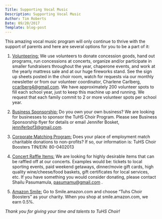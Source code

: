 ```yaml
---
Title: Supporting Vocal Music
Description: Supporting Vocal Music
Author: Tim Roberts
Date: 09/20/2017
Template: blog-post
---
```


This amazing vocal music program will only continue to thrive with the support
of parents and here are several options for you to be a part of it:

1. <u>Volunteering:</u> We use volunteers to donate concession goods, hand out
programs, run concessions at concerts, organize and/or participate in smaller
fundraisers throughout the year, chaperone events, and work at the yearly
mattress sale and at our huge fireworks stand. See the sign up sheets posted
in the choir room, watch for requests via our monthly newsletter or from our
volunteer coordinator, Charlene Carlberg, 
[ccarlberg4@gmail.com](mailto:ccarlberg4@gmail.com). We have
approximately 200 volunteer spots to fill each school year, just to keep this
machine up and running. We request that each family commit to 2 or more
volunteer spots per school year.

2. <u>Business Sponsorship:</u> Do you own your own business? We are looking for
businesses to sponsor the TuHS Choir Program. Please see Business
Sponsorship flyer for details or email Jennifer Bosket, 
[jenniferbof3@gmail.com](jenniferbof3@gmail.com).

3. <u>Corporate Matching Program:</u> Does your place of employment match
charitable donations to non-profits? If so, our information is:
TuHS Choir Boosters TIN/EIN: 80-0402013

4. <u>Concert Raffle Items:</u> We are looking for highly desirable items that can be
raffled off at our concerts. Examples would be: tickets to local sporting events,
paid weekend getaways, dinner/movie gift cards, high quality wine/cheese/food
baskets, gift certificates for local services, etc. If you have something you
would consider donating, please contact Shailu Pasumamula,
[pasumamu@gmail.com](pasumamu@gmail.com) .

5. <u>Amazon Smile:</u> Go to Smile.amazon.com and choose “Tuhs Choir Boosters”
as your charity. When you shop at smile.amazon.com, we earn 0.5%.

_Thank you for giving your time and talents to TuHS Choir!_
